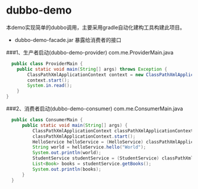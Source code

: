 # dubbo-demo
本demo实现简单的dubbo调用，主要采用gradle自动化建构工具构建此项目。
* dubbo-demo-facade.jar 暴露给消费者的接口

###1、生产者启动(dubbo-demo-provider)
 com.me.ProviderMain.java
 ```java
   public class ProviderMain {
     public static void main(String[] args) throws Exception {
         ClassPathXmlApplicationContext context = new ClassPathXmlApplicationContext(new String[]{"application-context-provider-main.xml"});
         context.start();
         System.in.read();
     }
 }
```
###2、消费者启动(dubbo-demo-consumer)
 com.me.ConsumerMain.java
 ```java
   public class ConsumerMain {
       public static void main(String[] args) {
           ClassPathXmlApplicationContext classPathXmlApplicationContext = new ClassPathXmlApplicationContext("application-context-consumer.xml");
           classPathXmlApplicationContext.start();
           HelloService helloService = (HelloService) classPathXmlApplicationContext.getBean("helloService");
           String world = helloService.hello("World");
           System.out.println(world);
           StudentService studentService = (StudentService) classPathXmlApplicationContext.getBean("studentService");
           List<Book> books = studentService.getBooks();
           System.out.println(books);
       }
   }
```
